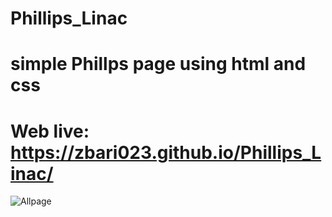 # Phillips_Linac

# simple Phillps page using html and css

# Web live: https://zbari023.github.io/Phillips_Linac/

![Allpage](https://user-images.githubusercontent.com/120318142/210013581-6229c6bf-1020-4500-91f4-29bd805ea01e.png)
